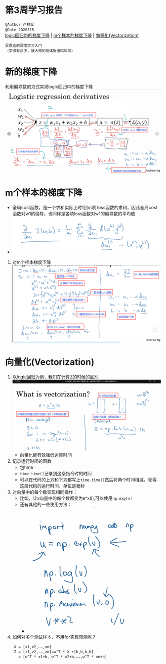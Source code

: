 # 第3周学习报告  

`@Author 卢林军`  
`@Date 2020315`  
[logic回归新的梯度下降](#1) | [m个样本的梯度下降](#2) | [向量化(Vectorization)](#3)

```
吴恩达的深度学习入门
（学得有点少，被大物的刚体折磨呜呜呜）
```

# <a id='1'>新的梯度下降</a>
利用偏导数的方式实现logic回归中的梯度下降
![新的梯度下降](./img/新的梯度下降.png)

# <a id='2'>m个样本的梯度下降</a>

* 全局cost函数，是一个求和实际上时1到m项 loss函数的求和，因此全局cost函数对w1的偏导，也同样是各项loss函数对w1的偏导数的平均值
* ![偏导](./img/偏导.png)

1. 对m个样本梯度下降
 ![梯度下降](./img/梯度下降.png)

# <a id='3'>向量化(Vectorization) </a>

1. 以logic回归为例，我们在计算Z的时候的区别
    ![向量化](./img/向量化.png)
    * 向量化能有效降低运算时间
2. 记录运行时间的函数
    * 包time
    * `time.time()`记录到这条指令时的时间
    * 可以在代码的上方和下方都写上`time.time()`然后将两个时间相减，获得这段代码的运行时间，单位是毫秒
3. 对向量中的每个数实现相同操作：
    * 比如，让x向量中的每个数都变为e^x(i),可以使用`np.exp(v)`
    * 还有其他的一些使用方法：
        * ![向量化](./img/向量化操作.png)
4. 如何对多个测试样本，不用for实现预测呢？

```
    X = [x1,x2,……,xn]
    Z = [z1,z2,……,zn]=w^T * X +[b,b,b,b] 
      = [w^T * x1+b, w^T * x2+b,……,w^T * xn+b]
```